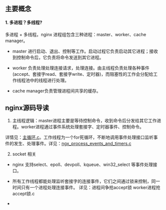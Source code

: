 ## 主要概念

#### 1. 多进程？多线程?

  多进程 + 多线程。nginx 进程组包含三种进程：master、worker、cache manager。
  
  * master 进行启动、退出、控制等工作。启动过程它负责启动其它进程；接收到控制命令后，它负责将命令发送到其它进程。
  
  * worker 负责处理处理连接请求，处理连接。由主线程负责处理各种事件(accept、套接字read、套接字write、定时器)，而阻塞性的工作会分配给工作线程池中的线程进行处理。
  
  * cache manager负责管理进程间共享的缓存。


## nginx源码导读

1. 主线程逻辑：master进程主要是等待控制命令，收到命令后分发给其它工作进程。worker进程通过事件系统处理套接字、定时器事件、控制命令。

详情见：[主循环.c](主循环.md)。工作线程为一个for死循环，不断地调用事件处理接口监听事件的发生、处理事件。详见：[ngx_process_events_and_timers.c](ngx_process_events_and_timers.c)

2. socket 相关

* nginx 支持select、epoll、devpoll、kqueue、win32_select 等事件处理接口。

* 所有工作线程都能处理监听套接字的连接事件，它们之间通过锁来控制，同一时间只有一个进程处理连接事件。 详见：进程间争抢accept锁 worker进程抢accept锁.c

* 
